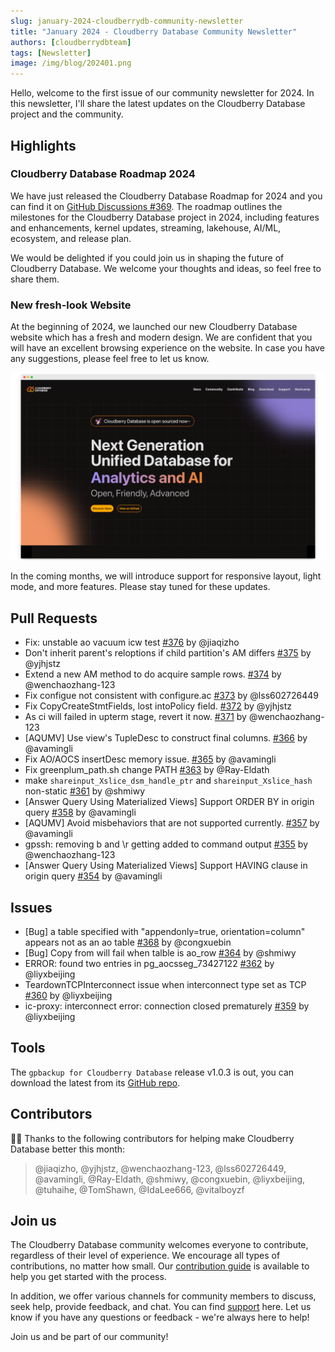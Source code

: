 ```yaml
---
slug: january-2024-cloudberrydb-community-newsletter
title: "January 2024 - Cloudberry Database Community Newsletter"
authors: [cloudberrydbteam]
tags: [Newsletter]
image: /img/blog/202401.png
---
```


Hello, welcome to the first issue of our community newsletter for 2024. In this newsletter, I'll share the latest updates on the Cloudberry Database project and the community.

## Highlights

### Cloudberry Database Roadmap 2024

We have just released the Cloudberry Database Roadmap for 2024 and you can find it on [GitHub Discussions #369](https://github.com/orgs/cloudberrydb/discussions/369). The roadmap outlines the milestones for the Cloudberry Database project in 2024, including features and enhancements, kernel updates, streaming, lakehouse, AI/ML, ecosystem, and release plan.

We would be delighted if you could join us in shaping the future of Cloudberry Database. We welcome your thoughts and ideas, so feel free to share them.

### New fresh-look Website

At the beginning of 2024, we launched our new Cloudberry Database website which has a fresh and modern design. We are confident that you will have an excellent browsing experience on the website. In case you have any suggestions, please feel free to let us know.

![New Website Screenshot](../static/img/blog/new-site-screenshot.png)

In the coming months, we will introduce support for responsive layout, light mode, and more features. Please stay tuned for these updates.

## Pull Requests

- Fix: unstable ao vacuum icw test [#376](https://github.com/cloudberrydb/cloudberrydb/pull/376) by @jiaqizho
- Don't inherit parent's reloptions if child partition's AM differs [#375](https://github.com/cloudberrydb/cloudberrydb/pull/375)  by @yjhjstz
- Extend a new AM method to do acquire sample rows. [#374](https://github.com/cloudberrydb/cloudberrydb/pull/374)  by @wenchaozhang-123
- Fix configue not consistent with configure.ac [#373](https://github.com/cloudberrydb/cloudberrydb/pull/373)  by @lss602726449
- Fix CopyCreateStmtFields, lost intoPolicy field. [#372](https://github.com/cloudberrydb/cloudberrydb/pull/372)  by @yjhjstz
- As ci will failed in upterm stage, revert it now. [#371](https://github.com/cloudberrydb/cloudberrydb/pull/371)  by @wenchaozhang-123
- [AQUMV] Use view's TupleDesc to construct final columns. [#366](https://github.com/cloudberrydb/cloudberrydb/pull/366)  by @avamingli
- Fix AO/AOCS insertDesc memory issue. [#365](https://github.com/cloudberrydb/cloudberrydb/pull/365)  by @avamingli
- Fix greenplum_path.sh change PATH [#363](https://github.com/cloudberrydb/cloudberrydb/pull/363)  by @Ray-Eldath
- make  `shareinput_Xslice_dsm_handle_ptr`  and  `shareinput_Xslice_hash`  non-static [#361](https://github.com/cloudberrydb/cloudberrydb/pull/361)  by @shmiwy
- [Answer Query Using Materialized Views] Support ORDER BY in origin query [#358](https://github.com/cloudberrydb/cloudberrydb/pull/358)  by @avamingli
- [AQUMV] Avoid misbehaviors that are not supported currently. [#357](https://github.com/cloudberrydb/cloudberrydb/pull/357)  by @avamingli
- gpssh: removing b and \r getting added to command output [#355](https://github.com/cloudberrydb/cloudberrydb/pull/355)  by @wenchaozhang-123
- [Answer Query Using Materialized Views] Support HAVING clause in origin query [#354](https://github.com/cloudberrydb/cloudberrydb/pull/354)  by @avamingli

## Issues

- [Bug] a table specified with "appendonly=true, orientation=column" appears not as an ao table [#368](https://github.com/cloudberrydb/cloudberrydb/issues/368)  by @congxuebin
- [Bug] Copy from will fail when talble is ao_row [#364](https://github.com/cloudberrydb/cloudberrydb/issues/364)  by @shmiwy
- ERROR: found two entries in pg_aocsseg_73427122 [#362](https://github.com/cloudberrydb/cloudberrydb/issues/362)  by @liyxbeijing
- TeardownTCPInterconnect issue when interconnect type set as TCP [#360](https://github.com/cloudberrydb/cloudberrydb/issues/360)  by @liyxbeijing
- ic-proxy: interconnect error: connection closed prematurely [#359](https://github.com/cloudberrydb/cloudberrydb/issues/359)  by @liyxbeijing

## Tools

The `gpbackup for Cloudberry Database` release v1.0.3 is out, you can download the latest from its [GitHub repo](https://github.com/cloudberrydb/gpbackup).

## Contributors

🎈️🎊️ Thanks to the following contributors for helping make Cloudberry Database better this month:

> @jiaqizho, @yjhjstz, @wenchaozhang-123, @lss602726449, @avamingli, @Ray-Eldath, @shmiwy, @congxuebin, @liyxbeijing, @tuhaihe, @TomShawn, @IdaLee666, @vitalboyzf

## Join us

The Cloudberry Database community welcomes everyone to contribute, regardless of their level of experience. We encourage all types of contributions, no matter how small. Our [contribution guide](https://cloudberrydb.org/contribute) is available to help you get started with the process.

In addition, we offer various channels for community members to discuss, seek help, provide feedback, and chat. You can find  [support](https://cloudberrydb.org/support)  here. Let us know if you have any questions or feedback - we're always here to help!

Join us and be part of our community!